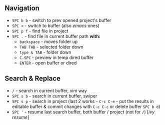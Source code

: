 

## Navigation

- `SPC b b` - switch to prev opened project's buffer
- `SPC <` - switch to buffer (also *emacs* ones)
- `SPC p f` - find file in project
- `SPC .` - find file in current buffer path **with:**
  - `backspace` - moves folder up
  - `TAB TAB` - selected folder down
  - `type & TAB` - folder down
  - `C-SPC` - preview in temp dired buffer
  - `ENTER` - open buffer or dired

## Search & Replace

- `/` - search in current buffer, vim way
- `SPC s b` - search in current buffer, swiper
- `SPC s p` - search in project
(last 2 works - `C-c C-e` - put the results in editable buffer & commit changes with `C-c C-c` or delete buffer `SPC b d`)
- `SPC '` - resume last search buffer, both buffer / project (not for `/`) [_ivy resume_] 


